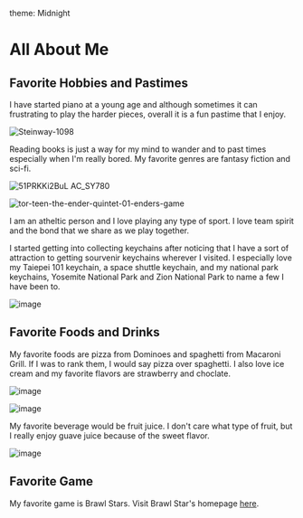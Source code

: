 theme: Midnight

# All About Me 

## Favorite Hobbies and Pastimes

I have started piano at a young age and although sometimes it can frustrating to play the harder pieces, overall it is a fun pastime that I enjoy.

![Steinway-1098](https://user-images.githubusercontent.com/108604363/193426825-b85fb9f2-8e54-40b8-905f-db5b9d3f7a13.jpg)

Reading books is just a way for my mind to wander and to past times especially when I'm really bored. My favorite genres are fantasy fiction and sci-fi.

![51PRKKi2BuL _AC_SY780_](https://user-images.githubusercontent.com/108604363/193426943-aa52df8b-41f0-4f9f-815a-ec3ea2f167c4.jpg)

![tor-teen-the-ender-quintet-01-enders-game](https://user-images.githubusercontent.com/108604363/193426988-83d3a923-bcf5-4698-a5c3-efd28a474e3b.jpg)


I am an atheltic person and I love playing any type of sport. I love team spirit and the bond that we share as we play together.


I started getting into collecting keychains after noticing that I have a sort of attraction to getting sourvenir keychains wherever I visited. I especially love my Taiepei 101 keychain, a space shuttle keychain, and my national park keychains, Yosemite National Park and Zion National Park to name a few I have been to.

![image](https://user-images.githubusercontent.com/108604363/193427045-869aeff2-d2c4-4678-b671-863ab5e7c06f.png)




## Favorite Foods and Drinks

My favorite foods are pizza from Dominoes and spaghetti from Macaroni Grill. If I was to rank them, I would say pizza over spaghetti. I also love ice cream and my favorite flavors are strawberry and choclate.

![image](https://user-images.githubusercontent.com/108604363/193427076-ef9a440e-3f73-4a33-a3e7-f9919eee34b2.png)

![image](https://user-images.githubusercontent.com/108604363/193427088-f9ddef45-979e-4cf8-a5b2-d0db35e87ef0.png)



My favorite beverage would be fruit juice. I don't care what type of fruit, but I really enjoy guave juice because of the sweet flavor.

![image](https://user-images.githubusercontent.com/108604363/193427108-1166823b-72e4-455a-903f-007d95c28b63.png)

## Favorite Game

My favorite game is Brawl Stars. Visit Brawl Star's homepage [here](https://supercell.com/en/games/brawlstars/).
